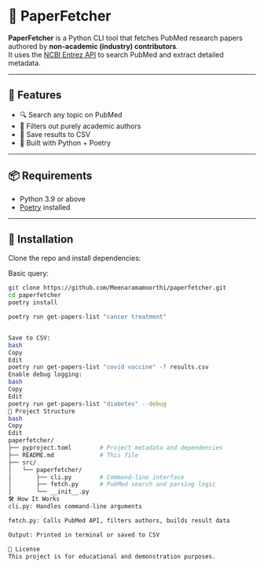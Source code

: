 # 📄 PaperFetcher

**PaperFetcher** is a Python CLI tool that fetches PubMed research papers authored by **non-academic (industry) contributors**.  
It uses the [NCBI Entrez API](https://www.ncbi.nlm.nih.gov/books/NBK25500/) to search PubMed and extract detailed metadata.

---

## 🔧 Features

- 🔍 Search any topic on PubMed
- 🧪 Filters out purely academic authors
- 💾 Save results to CSV
- 🐍 Built with Python + Poetry

---

## 📦 Requirements

- Python 3.9 or above
- [Poetry](https://python-poetry.org/) installed

---

## 🚀 Installation

Clone the repo and install dependencies:

Basic query:
```bash
git clone https://github.com/Meenaramamoorthi/paperfetcher.git
cd paperfetcher
poetry install

poetry run get-papers-list "cancer treatment"


Save to CSV:
bash
Copy
Edit
poetry run get-papers-list "covid vaccine" -f results.csv
Enable debug logging:
bash
Copy
Edit
poetry run get-papers-list "diabetes" --debug
📁 Project Structure
bash
Copy
Edit
paperfetcher/
├── pyproject.toml        # Project metadata and dependencies
├── README.md             # This file
├── src/
│   └── paperfetcher/
│       ├── cli.py        # Command-line interface
│       ├── fetch.py      # PubMed search and parsing logic
│       └── __init__.py
🛠 How It Works
cli.py: Handles command-line arguments

fetch.py: Calls PubMed API, filters authors, builds result data

Output: Printed in terminal or saved to CSV

📜 License
This project is for educational and demonstration purposes.







